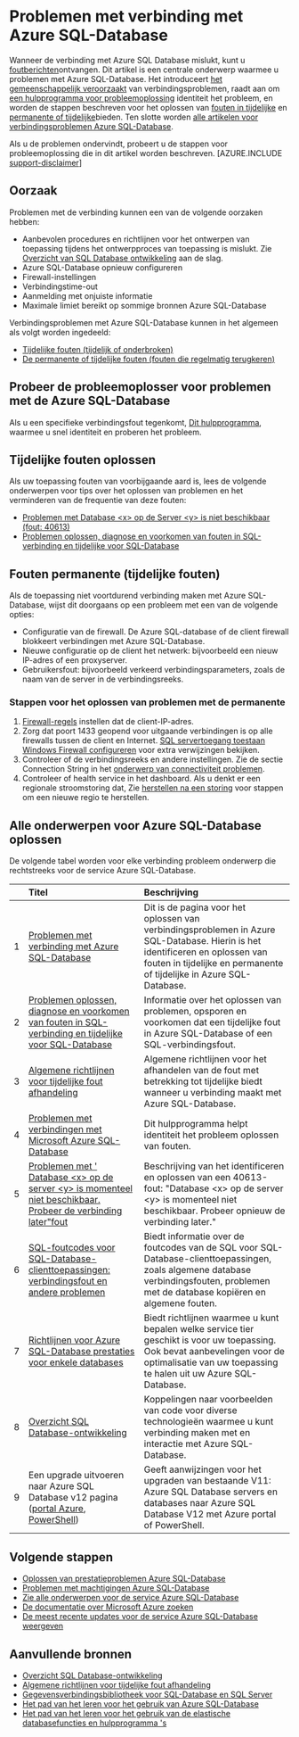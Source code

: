 <properties
    pageTitle="Algemene problemen verbinding Azure SQL-database"
    description="Stappen voor het identificeren en oplossen van veelvoorkomende fouten voor Azure SQL-Database."
    services="sql-database"
    documentationCenter=""
    authors="dalechen"
    manager="felixwu"
    editor=""/>

<tags
    ms.service="sql-database"
    ms.workload="data-management"
    ms.tgt_pltfrm="na"
    ms.devlang="na"
    ms.topic="article"
    ms.date="08/31/2016"
    ms.author="daleche"/>

# <a name="troubleshoot-connection-issues-to-azure-sql-database"></a>Problemen met verbinding met Azure SQL-Database

Wanneer de verbinding met Azure SQL Database mislukt, kunt u [foutberichten](sql-database-develop-error-messages.md)ontvangen. Dit artikel is een centrale onderwerp waarmee u problemen met Azure SQL-Database. Het introduceert [het gemeenschappelijk veroorzaakt](#cause) van verbindingsproblemen, raadt aan om [een hulpprogramma voor probleemoplossing](#try-the-troubleshooter-for-azure-sql-database-connectivity-issues) identiteit het probleem, en worden de stappen beschreven voor het oplossen van [fouten in tijdelijke](#troubleshoot-transient-errors) en [permanente of tijdelijke](#troubleshoot-the-persistent-errors)bieden. Ten slotte worden [alle artikelen voor verbindingsproblemen Azure SQL-Database](#all-topics-for-azure-sql-database-connection-problems).

Als u de problemen ondervindt, probeert u de stappen voor probleemoplossing die in dit artikel worden beschreven.
[AZURE.INCLUDE [support-disclaimer](../../includes/support-disclaimer.md)]

## <a name="cause"></a>Oorzaak

Problemen met de verbinding kunnen een van de volgende oorzaken hebben:

- Aanbevolen procedures en richtlijnen voor het ontwerpen van toepassing tijdens het ontwerpproces van toepassing is mislukt.  Zie [Overzicht van SQL Database ontwikkeling](sql-database-develop-overview.md) aan de slag.
- Azure SQL-Database opnieuw configureren
- Firewall-instellingen
- Verbindingstime-out
- Aanmelding met onjuiste informatie
- Maximale limiet bereikt op sommige bronnen Azure SQL-Database

Verbindingsproblemen met Azure SQL-Database kunnen in het algemeen als volgt worden ingedeeld:

- [Tijdelijke fouten (tijdelijk of onderbroken)](#troubleshoot-transient-errors)
- [De permanente of tijdelijke fouten (fouten die regelmatig terugkeren)](#troubleshoot-the-persistent-errors)

## <a name="try-the-troubleshooter-for-azure-sql-database-connectivity-issues"></a>Probeer de probleemoplosser voor problemen met de Azure SQL-Database

Als u een specifieke verbindingsfout tegenkomt, [Dit hulpprogramma](https://support.microsoft.com/help/10085/troubleshooting-connectivity-issues-with-microsoft-azure-sql-database), waarmee u snel identiteit en proberen het probleem.

## <a name="troubleshoot-transient-errors"></a>Tijdelijke fouten oplossen
Als uw toepassing fouten van voorbijgaande aard is, lees de volgende onderwerpen voor tips over het oplossen van problemen en het verminderen van de frequentie van deze fouten:

- [Problemen met Database &lt;x&gt; op de Server &lt;y&gt; is niet beschikbaar (fout: 40613)](sql-database-troubleshoot-connection.md)
- [Problemen oplossen, diagnose en voorkomen van fouten in SQL-verbinding en tijdelijke voor SQL-Database](sql-database-connectivity-issues.md)

<a id="troubleshoot-the-persistent-errors" name="troubleshoot-the-persistent-errors"></a>

## <a name="troubleshoot-persistent-errors-non-transient-errors"></a>Fouten permanente (tijdelijke fouten)

Als de toepassing niet voortdurend verbinding maken met Azure SQL-Database, wijst dit doorgaans op een probleem met een van de volgende opties:

- Configuratie van de firewall. De Azure SQL-database of de client firewall blokkeert verbindingen met Azure SQL-Database.
- Nieuwe configuratie op de client het netwerk: bijvoorbeeld een nieuw IP-adres of een proxyserver.
- Gebruikersfout: bijvoorbeeld verkeerd verbindingsparameters, zoals de naam van de server in de verbindingsreeks.

### <a name="steps-to-resolve-persistent-connectivity-issues"></a>Stappen voor het oplossen van problemen met de permanente

1.  [Firewall-regels](sql-database-configure-firewall-settings.md) instellen dat de client-IP-adres.
2.  Zorg dat poort 1433 geopend voor uitgaande verbindingen is op alle firewalls tussen de client en Internet. [SQL servertoegang toestaan Windows Firewall configureren](https://msdn.microsoft.com/library/cc646023.aspx) voor extra verwijzingen bekijken.
3.  Controleer of de verbindingsreeks en andere instellingen. Zie de sectie Connection String in het [onderwerp van connectiviteit problemen](sql-database-connectivity-issues.md#connections-to-azure-sql-database).
4.  Controleer of health service in het dashboard. Als u denkt er een regionale stroomstoring dat, Zie [herstellen na een storing](sql-database-disaster-recovery.md) voor stappen om een nieuwe regio te herstellen.

## <a name="all-topics-for-azure-sql-database-connection-problems"></a>Alle onderwerpen voor Azure SQL-Database oplossen

De volgende tabel worden voor elke verbinding probleem onderwerp die rechtstreeks voor de service Azure SQL-Database.


| &nbsp; | Titel | Beschrijving |
| --: | :-- | :-- |
| 1 | [Problemen met verbinding met Azure SQL-Database](sql-database-troubleshoot-common-connection-issues.md) | Dit is de pagina voor het oplossen van verbindingsproblemen in Azure SQL-Database. Hierin is het identificeren en oplossen van fouten in tijdelijke en permanente of tijdelijke in Azure SQL-Database. |
| 2 | [Problemen oplossen, diagnose en voorkomen van fouten in SQL-verbinding en tijdelijke voor SQL-Database](sql-database-connectivity-issues.md) | Informatie over het oplossen van problemen, opsporen en voorkomen dat een tijdelijke fout in Azure SQL-Database of een SQL-verbindingsfout. |
| 3 | [Algemene richtlijnen voor tijdelijke fout afhandeling](best-practices-retry-general.md) | Algemene richtlijnen voor het afhandelen van de fout met betrekking tot tijdelijke biedt wanneer u verbinding maakt met Azure SQL-Database. |
| 4 | [Problemen met verbindingen met Microsoft Azure SQL-Database](https://support.microsoft.com/help/10085/troubleshooting-connectivity-issues-with-microsoft-azure-sql-database) | Dit hulpprogramma helpt identiteit het probleem oplossen van fouten. |
| 5 | [Problemen met ' Database &lt;x&gt; op de server &lt;y&gt; is momenteel niet beschikbaar. Probeer de verbinding later"fout](sql-database-troubleshoot-connection.md) | Beschrijving van het identificeren en oplossen van een 40613-fout: "Database &lt;x&gt; op de server &lt;y&gt; is momenteel niet beschikbaar. Probeer opnieuw de verbinding later." |
| 6 | [SQL-foutcodes voor SQL-Database-clienttoepassingen: verbindingsfout en andere problemen](sql-database-develop-error-messages.md) | Biedt informatie over de foutcodes van de SQL voor SQL-Database-clienttoepassingen, zoals algemene database verbindingsfouten, problemen met de database kopiëren en algemene fouten. |
| 7 | [Richtlijnen voor Azure SQL-Database prestaties voor enkele databases](sql-database-performance-guidance.md) | Biedt richtlijnen waarmee u kunt bepalen welke service tier geschikt is voor uw toepassing. Ook bevat aanbevelingen voor de optimalisatie van uw toepassing te halen uit uw Azure SQL-Database. |
| 8 | [Overzicht SQL Database-ontwikkeling](sql-database-develop-overview.md) | Koppelingen naar voorbeelden van code voor diverse technologieën waarmee u kunt verbinding maken met en interactie met Azure SQL-Database. |
| 9 | Een upgrade uitvoeren naar Azure SQL Database v12 pagina ([portal Azure](sql-database-upgrade-server-portal.md), [PowerShell](sql-database-upgrade-server-powershell.md)) | Geeft aanwijzingen voor het upgraden van bestaande V11: Azure SQL Database servers en databases naar Azure SQL Database V12 met Azure portal of PowerShell. |


## <a name="next-steps"></a>Volgende stappen

- [Oplossen van prestatieproblemen Azure SQL-Database](sql-database-troubleshoot-performance.md)
- [Problemen met machtigingen Azure SQL-Database](sql-database-troubleshoot-permissions.md)
- [Zie alle onderwerpen voor de service Azure SQL-Database](sql-database-index-all-articles.md)
- [De documentatie over Microsoft Azure zoeken](http://azure.microsoft.com/search/documentation/)
- [De meest recente updates voor de service Azure SQL-Database weergeven](http://azure.microsoft.com/updates/?service=sql-database)


## <a name="additional-resources"></a>Aanvullende bronnen

- [Overzicht SQL Database-ontwikkeling](sql-database-develop-overview.md)
- [Algemene richtlijnen voor tijdelijke fout afhandeling](../best-practices-retry-general.md)
- [Gegevensverbindingsbibliotheek voor SQL-Database en SQL Server](sql-database-libraries.md)
- [Het pad van het leren voor het gebruik van Azure SQL-Database](https://azure.microsoft.com/documentation/learning-paths/sql-database-training-learn-sql-database)
- [Het pad van het leren voor het gebruik van de elastische databasefuncties en hulpprogramma 's](https://azure.microsoft.com/documentation/learning-paths/sql-database-elastic-scale) 
